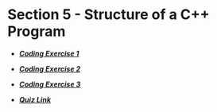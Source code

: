 # Section 5 - Structure of a C++ Program

- [***Coding Exercise 1***](https://www.udemy.com/course/beginning-c-plus-plus-programming/learn/quiz/4463036#questions)
- [***Coding Exercise 2***](https://www.udemy.com/course/beginning-c-plus-plus-programming/learn/quiz/4456936#questions)
- [***Coding Exercise 3***](https://www.udemy.com/course/beginning-c-plus-plus-programming/learn/quiz/4456938#questions)

- [***Quiz Link***](https://www.udemy.com/course/beginning-c-plus-plus-programming/learn/quiz/4398612#questions)
